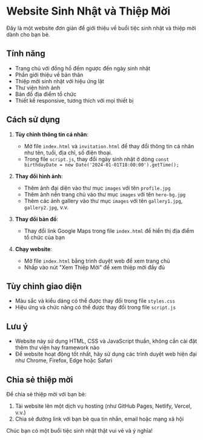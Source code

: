 # Website Sinh Nhật và Thiệp Mời

Đây là một website đơn giản để giới thiệu về buổi tiệc sinh nhật và thiệp mời dành cho bạn bè.

## Tính năng

- Trang chủ với đồng hồ đếm ngược đến ngày sinh nhật
- Phần giới thiệu về bản thân
- Thiệp mời sinh nhật với hiệu ứng lật
- Thư viện hình ảnh
- Bản đồ địa điểm tổ chức
- Thiết kế responsive, tương thích với mọi thiết bị

## Cách sử dụng

1. **Tùy chỉnh thông tin cá nhân**:
   - Mở file `index.html` và `invitation.html` để thay đổi thông tin cá nhân như tên, tuổi, địa chỉ, số điện thoại.
   - Trong file `script.js`, thay đổi ngày sinh nhật ở dòng `const birthdayDate = new Date('2024-01-01T18:00:00').getTime();`

2. **Thay đổi hình ảnh**:
   - Thêm ảnh đại diện vào thư mục `images` với tên `profile.jpg`
   - Thêm ảnh nền trang chủ vào thư mục `images` với tên `hero-bg.jpg`
   - Thêm các ảnh gallery vào thư mục `images` với tên `gallery1.jpg`, `gallery2.jpg`, v.v.

3. **Thay đổi bản đồ**:
   - Thay đổi link Google Maps trong file `index.html` để hiển thị địa điểm tổ chức của bạn

4. **Chạy website**:
   - Mở file `index.html` bằng trình duyệt web để xem trang chủ
   - Nhấp vào nút "Xem Thiệp Mời" để xem thiệp mời đầy đủ

## Tùy chỉnh giao diện

- Màu sắc và kiểu dáng có thể được thay đổi trong file `styles.css`
- Hiệu ứng và chức năng có thể được thay đổi trong file `script.js`

## Lưu ý

- Website này sử dụng HTML, CSS và JavaScript thuần, không cần cài đặt thêm thư viện hay framework nào
- Để website hoạt động tốt nhất, hãy sử dụng các trình duyệt web hiện đại như Chrome, Firefox, Edge hoặc Safari

## Chia sẻ thiệp mời

Để chia sẻ thiệp mời với bạn bè:
1. Tải website lên một dịch vụ hosting (như GitHub Pages, Netlify, Vercel, v.v.)
2. Chia sẻ đường link với bạn bè qua tin nhắn, email hoặc mạng xã hội

Chúc bạn có một buổi tiệc sinh nhật thật vui vẻ và ý nghĩa! 